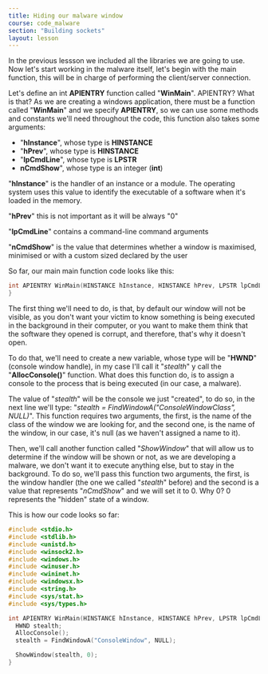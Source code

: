 ```yaml
---
title: Hiding our malware window
course: code_malware
section: "Building sockets"
layout: lesson
---
```


In the previous lessson we included all the libraries we are going to use. Now
let's start working in the malware itself, let's begin with the main function,
this will be in charge of performing the client/server connection.

Let's define an int **APIENTRY** function called "**WinMain**". APIENTRY? What
is that? As we are creating a windows application, there must be a function
called "**WinMain**" and we specify **APIENTRY**, so we can use some methods and
constants we'll need throughout the code, this function also takes some
arguments:

  * "**hInstance**", whose type is **HINSTANCE**
  * "**hPrev**", whose type is **HINSTANCE**
  * "**lpCmdLine**", whose type is **LPSTR**
  * **nCmdShow**", whose type is an integer (**int**)

"**hInstance**" is the handler of an instance or a module. The operating system
uses this value to identify the executable of a software when it's loaded in the
memory.

"**hPrev**" this is not important as it will be always "0"

"**lpCmdLine**" contains a command-line command arguments

"**nCmdShow**" is the value that determines whether a window is maximised,
minimised or with a custom sized declared by the user

So far, our main main function code looks like this:

```c
int APIENTRY WinMain(HINSTANCE hInstance, HINSTANCE hPrev, LPSTR lpCmdLine, int nCmdShow) {
}
```

The first thing we'll need to do, is that, by default our window will not be
visible, as you don't want your victim to know something is being executed in
the background in their computer, or you want to make them think that the
software they opened is corrupt, and therefore, that's why it doesn't open.

To do that, we'll need to create a new variable, whose type will be "**HWND**"
(console window handle), in my case I'll call it "_stealth_" y call the
"**AllocConsole()**" function. What does this function do, is to assign a
console to the process that is being executed (in our case, a malware).

The value of "_stealth_" will be the console we just "created", to do so, in the
next line we'll type: "_stealth = FindWindowA("ConsoleWindowClass", NULL)_".
This function requires two arguments, the first, is the name of the class of the
window we are looking for, and the second one, is the name of the window, in
our case, it's null (as we haven't assigned a name to it).

Then, we'll call another function called "_ShowWindow_" that will allow us to
determine if the window will be shown or not, as we are developing a malware, we
don't want it to execute anything else, but to stay in the background. To do so,
we'll pass this function two arguments, the first, is the window handler (the
one we called "_stealth_" before) and the second is a value that represents
"_nCmdShow_" and we will set it to 0. Why 0? 0 represents the "hidden" state of
a window.

This is how our code looks so far:

```c
#include <stdio.h>
#include <stdlib.h>
#include <unistd.h>
#include <winsock2.h>
#include <windows.h>
#include <winuser.h>
#include <wininet.h>
#include <windowsx.h>
#include <string.h>
#include <sys/stat.h>
#include <sys/types.h>

int APIENTRY WinMain(HINSTANCE hInstance, HINSTANCE hPrev, LPSTR lpCmdLine, int nCmdShow) {
  HWND stealth;
  AllocConsole();
  stealth = FindWindowA("ConsoleWindow", NULL);

  ShowWindow(stealth, 0);
}
```
